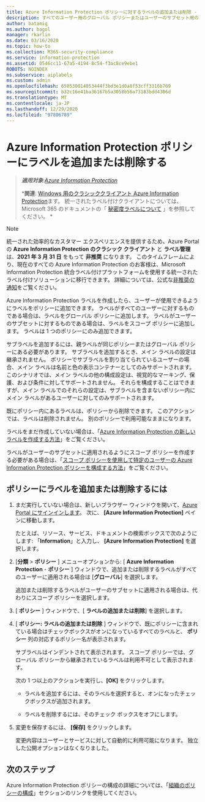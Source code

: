 ```yaml
---
title: Azure Information Protection ポリシーに対するラベルの追加または削除 - AIP
description: すべてのユーザー用のグローバル ポリシーまたはユーザーのサブセット用のスコープ ポリシーに Azure Information Protection ラベルを追加または削除します。
author: batamig
ms.author: bagol
manager: rkarlin
ms.date: 03/16/2020
ms.topic: how-to
ms.collection: M365-security-compliance
ms.service: information-protection
ms.assetid: 0546cc11-67a5-4194-8c54-f3ac8ce9ebe1
ROBOTS: NOINDEX
ms.subservice: aiplabels
ms.custom: admin
ms.openlocfilehash: 650530014053444f3bd3e1d0a8f53cff3316b709
ms.sourcegitcommit: b32c16e41ba36167b5a3058b56a73183bdd4306d
ms.translationtype: MT
ms.contentlocale: ja-JP
ms.lasthandoff: 12/29/2020
ms.locfileid: "97806789"
---
```

# <a name="add-or-remove-a-label-to-or-from-an-azure-information-protection-policy"></a>Azure Information Protection ポリシーにラベルを追加または削除する

>***適用対象**:[Azure Information Protection](https://azure.microsoft.com/pricing/details/information-protection)*
>
>***関連**: [Windows 用のクラシッククライアント Azure Information Protection](faqs.md#whats-the-difference-between-the-azure-information-protection-classic-and-unified-labeling-clients)ます。 統一されたラベル付けクライアントについては、Microsoft 365 のドキュメントの「 [秘密度ラベルについて](/microsoft-365/compliance/sensitivity-labels) 」を参照してください。 *

> [!NOTE] 
> 統一された効率的なカスタマー エクスペリエンスを提供するため、Azure Portal の **Azure Information Protection のクラシック クライアント** と **ラベル管理** は、**2021 年 3 月 31 日** をもって **非推奨** になります。 このタイムフレームにより、現在のすべての Azure Information Protection のお客様は、Microsoft Information Protection 統合ラベル付けプラットフォームを使用する統一されたラベル付けソリューションに移行できます。 詳細については、公式な[非推奨の通知](https://aka.ms/aipclassicsunset)をご覧ください。

Azure Information Protection ラベルを作成したら、ユーザーが使用できるようにラベルをポリシーに追加できます。 ラベルがすべてのユーザーに対するものである場合は、ラベルをグローバル ポリシーに追加します。 ラベルがユーザーのサブセットに対するものである場合は、ラベルをスコープ ポリシーに追加します。 ラベルは 1 つのポリシーにのみ追加できます。 

サブラベルを追加するには、親ラベルが同じポリシーまたはグローバル ポリシーにある必要があります。 サブラベルを追加するとき、メイン ラベルの設定は継承されません。 ポリシーでサブラベルを割り当てられているユーザーの場合、メイン ラベルは名前と色の表示コンテナーとしてのみサポートされます。 このシナリオでは、メイン ラベルの他の構成設定は、視覚的なマーキング、保護、および条件に対してサポートされません。 それらを構成することはできますが、メイン ラベルでのそれらの設定は、サブラベルを含まないポリシー内にメイン ラベルがあるユーザーに対してのみサポートされます。

既にポリシー内にあるラベルは、ポリシーから削除できます。 このアクションでは、ラベルは削除されません。 別のポリシーで利用可能なままになります。

ラベルをまだ作成していない場合は、「[Azure Information Protection の新しいラベルを作成する方法](configure-policy-new-label.md)」をご覧ください。

ラベルがユーザーのサブセットに適用されるようにスコープ ポリシーを作成する必要がある場合は、「[スコープ ポリシーを使用して特定のユーザーの Azure Information Protection ポリシーを構成する方法](configure-policy-scope.md)」をご覧ください。

## <a name="to-add-or-remove-a-label-to-or-from-a-policy"></a>ポリシーにラベルを追加または削除するには

1. まだ実行していない場合は、新しいブラウザー ウィンドウを開いて、[Azure Portal にサインインします](configure-policy.md#signing-in-to-the-azure-portal)。 次に、 **[Azure Information Protection]** ペインに移動します。
    
    たとえば、リソース、サービス、ドキュメントの検索ボックスで次のようにします: 「**Information**」と入力し、 **[Azure Information Protection]** を選択します。

2. [**分類**  >  **ポリシー** ] メニューオプションから: [ **Azure Information Protection**  -  **ポリシー** ] ウィンドウで、追加または削除するラベルがすべてのユーザーに適用される場合は [**グローバル**] を選択します。

    追加または削除するラベルがユーザーのサブセットに適用される場合は、代わりにスコープ ポリシーを選択します。

3. [ **ポリシー** ] ウィンドウで、[ **ラベルの追加または削除**] を選択します。

4. [ **ポリシー: ラベルの追加または削除** ] ウィンドウで、既にポリシーに含まれている場合はチェックボックスがオンになっているすべてのラベルと、 **ポリシー** 列の対応するポリシー名が表示されます。
     
    サブラベルはインデントされて表示されます。 スコープ ポリシーでは、グローバル ポリシーから継承されているラベルは利用不可として表示されます。
    
    次の 1 つ以上のアクションを実行し、**[OK]** をクリックします。
    
    - ラベルを追加するには、そのラベルを選択すると、オンになったチェックボックスが追加されます。
    
    - ラベルを削除するには、そのチェック ボックスをオフにします。
  
5. 変更を保存するには、 **[保存]** をクリックします。
   
    変更内容はユーザーとサービスに対して自動的に利用可能になります。 独立した公開オプションはなくなりました。


## <a name="next-steps"></a>次のステップ

Azure Information Protection ポリシーの構成の詳細については、「[組織のポリシーの構成](configure-policy.md#configuring-your-organizations-policy)」セクションのリンクを使用してください。
